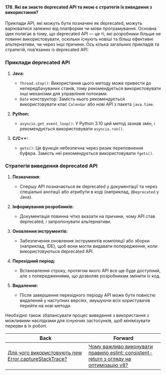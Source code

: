 #### 178. Які ви знаєте deprecated API та якою є стратегія їх виведення з використання?

Приклади API, які можуть бути позначені як deprecated, можуть варіюватися залежно від платформи чи мови програмування. Основна ідея полягає в тому, що deprecated API — це ті, які розробники більше не повинні використовувати, оскільки існують новіші та більш ефективні альтернативи, чи через інші причини. Ось кілька загальних прикладів та стратегій, пов’язаних із deprecated API:

### Приклади deprecated API

1. **Java:**
   - `Thread.stop()`: Використання цього методу може привести до непередбачуваних станів, тому рекомендується використовувати інші механізми для управління потоками.
   - `Date` конструктор: Замість нього рекомендується використовувати клас `Calendar` або нові API з пакета `java.time`.

2. **Python:**
   - `asyncio.get_event_loop()`: У Python 3.10 цей метод зазнав змін, і рекомендується використовувати `asyncio.run()`.

3. **C/C++:**
   - `gets()`: Ця функція небезпечна через ризик переповнення буфера. Замість неї рекомендується використовувати `fgets()`.

### Стратегія виведення deprecated API

1. **Позначення:** 
   - Спершу API позначається як deprecated у документації та через спеціальні анотації або атрибути в коді (наприклад, `@Deprecated` у Java).

2. **Інформування розробників:**
   - Документація повинна чітко вказати на причини, чому API став deprecated, і запропонувати альтернативи.

3. **Оновлення інструментів:**
   - Забезпечення оновлення інструментів компіляції або зборки (наприклад, IDE), щоб вони могли видавати попередження, коли використовуються deprecated API.

4. **Перехідний період:**
   - Встановлення строку, протягом якого API все ще буде доступний, але з попередженнями, що дозволяє розробникам змінити їх код.

5. **Видалення:**
   - Після завершення перехідного періоду API може бути повністю видалений у наступних версіях, змушуючи всіх користувачів перейти на нові методи.

Необхідно також збалансувати процес виведення з використання з можливими наслідками для існуючих застосунків, щоб мінімізувати перерви в їх роботі.

| Back | Forward |
|---|---|
| [Для чого використовують new Error.captureStackTrace?](/ua/strong-middle/questions-for-a-systems-programmer/what-is-the-purpose-of-using-new-errorcapturestacktrace.md)  | [Чому важливо виконувати правило eslint: consistent-return з огляду на оптимізацію v8?](/ua/strong-middle/questions-for-a-systems-programmer/why-is-it-important-to-follow-the-eslint-rule-consistentreturn-considering-v8-optimization.md) |